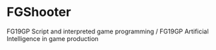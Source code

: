# FGShooter
FG19GP Script and interpreted game programming / FG19GP Artificial Intelligence in game production
